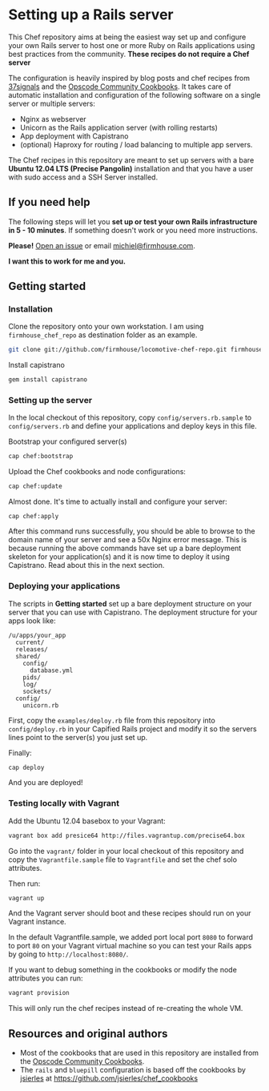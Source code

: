 Setting up a Rails server
=========================

This Chef repository aims at being the easiest way set up and configure your own Rails server
to host one or more Ruby on Rails applications using best
practices from the community. **These recipes do not require a Chef server**

The configuration is heavily inspired by blog posts and chef recipes
from [37signals](http://37signals.com) and the 
[Opscode Community Cookbooks](http://community.opscode.com). It takes 
care of automatic installation and configuration of the following software 
on a single server or multiple servers:

* Nginx as webserver
* Unicorn as the Rails application server (with rolling restarts)
* App deployment with Capistrano
* (optional) Haproxy for routing / load balancing to multiple app servers.

The Chef recipes in this repository are meant to set up servers with a bare
**Ubuntu 12.04 LTS (Precise Pangolin)** installation and that you have a user
with sudo access and a SSH Server installed.

## If you need help

The following steps will let you **set up or test your own Rails infrastructure
in 5 - 10 minutes**. If something doesn't work or you need more instructions. 

**Please!** [Open an issue](https://github.com/firmhouse/locomotive-chef-repo/issues) or email [michiel@firmhouse.com](mailto:michiel@firmhouse.com).

**I want this to work for me and you.**

## Getting started

### Installation

Clone the repository onto your own workstation. I am using ```firmhouse_chef_repo``` as
destination folder as an example.

```sh
git clone git://github.com/firmhouse/locomotive-chef-repo.git firmhouse_chef_repo
```

Install capistrano

```sh
gem install capistrano
```

### Setting up the server

In the local checkout of this repository, copy `config/servers.rb.sample` to 
`config/servers.rb` and define your applications and deploy keys in this file.

Bootstrap your configured server(s)

```sh
cap chef:bootstrap
```

Upload the Chef cookbooks and node configurations:

```sh
cap chef:update
```

Almost done. It's time to actually install and configure your server:

```
cap chef:apply
```

After this command runs successfully, you should be able to browse to the
domain name of your server and see a 50x Nginx error message. This is because 
running the above commands have set up a bare deployment skeleton for your
application(s) and it is now time to deploy it using Capistrano. Read about 
this in the next section.

### Deploying your applications

The scripts in **Getting started** set up a bare deployment structure on your
server that you can use with Capistrano. The deployment structure for your
apps look like:

```
/u/apps/your_app
  current/
  releases/
  shared/
    config/
      database.yml
    pids/
    log/
    sockets/
  config/
    unicorn.rb
```

First, copy the ```examples/deploy.rb``` file from this repository into 
```config/deploy.rb``` in your Capified Rails project and modify it
so the servers lines point to the server(s) you just set up.

Finally:

```sh
cap deploy
```

And you are deployed!

### Testing locally with Vagrant

Add the Ubuntu 12.04 basebox to your Vagrant:

```sh
vagrant box add presice64 http://files.vagrantup.com/precise64.box
```

Go into the `vagrant/` folder in your local checkout of this repository and
copy the `Vagrantfile.sample` file to `Vagrantfile` and set the chef solo
attributes.

Then run:

```sh
vagrant up
```

And the Vagrant server should boot and these recipes should run on your
Vagrant instance.

In the default Vagrantfile.sample, we added port local port `8080` to
forward to port `80` on your Vagrant virtual machine so you can test
your Rails apps by going to `http://localhost:8080/`.

If you want to debug something in the cookbooks or modify the node attributes
you can run:

```sh
vagrant provision
```

This will only run the chef recipes instead of re-creating the whole VM.

## Resources and original authors

* Most of the cookbooks that are used in this repository are installed from the [Opscode Community Cookbooks](http://community.opscode.com).
* The `rails` and `bluepill` configuration is based off the cookbooks by [jsierles](https://github.com/jsierles) at https://github.com/jsierles/chef_cookbooks